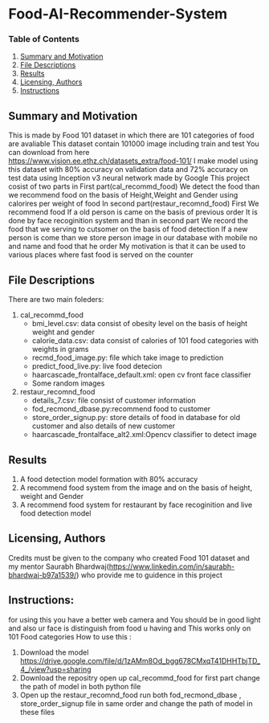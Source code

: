 # Food-AI-Recommender-System
### Table of Contents

1. [Summary and Motivation](#installation)
2. [File Descriptions](#files)
3. [Results](#results)
4. [Licensing, Authors](#licensing)
5. [Instructions](#instructions)

## Summary and Motivation <a name="installation"></a>
This is made by Food 101 dataset in which there are 101 categories of food are avaliable This dataset contain 101000 image including train and test You can download from here https://www.vision.ee.ethz.ch/datasets_extra/food-101/ I make model using this dataset with 80% accuracy on validation data and 72% accuracy on test data  using Inception v3 neural network made by Google
This project cosist of two parts in First part(cal_recommd_food) We detect the food than we recommend food on the basis of Height,Weight and Gender using calorires per weight of food
In second part(restaur_recomnd_food) First We recommend food If a old person is came on the basis of previous order It is done by face recoginition system and than in second part We record the food that we serving to cutsomer on the basis of food detection If a new person is come than we store person image in our database with mobile no and name and food that he order
My motivation is that it can be used to various places where fast food is served on the counter 
## File Descriptions <a name="files"></a>

There are two main foleders:
1. cal_recommd_food
    - bmi_level.csv: data consist of obesity level  on the basis of height weight and gender
    - calorie_data.csv: data consist of calories of 101 food categories with weights in grams
    - recmd_food_image.py: file which take image to prediction
    - predict_food_live.py: live food detecion
    - haarcascade_frontalface_default.xml: open cv front face classifier
    - Some random images
2. restaur_recomnd_food
    - details_7.csv: file consist of customer information
    - fod_recmond_dbase.py:recommend food to customer
    - store_order_signup.py: store details of food in  database for old customer and also details of new customer
    - haarcascade_frontalface_alt2.xml:Opencv classifier to detect image

## Results<a name="results"></a>

1. A food detection model formation with 80% accuracy
2. A recommend food system from the image and on the basis of height, weight and Gender
3. A recommend food system for restaurant by face recoginition and live food detection model


## Licensing, Authors<a name="licensing"></a>

Credits must be given to the company who created Food 101 dataset and my mentor Saurabh Bhardwaj(https://www.linkedin.com/in/saurabh-bhardwaj-b97a1539/) who provide me to guidence in this project 

## Instructions:<a name="instructions"></a>
for using this you have a better web camera and You should be in good light and also ur face is distinguish from food u having and This works only on 101 Food categories
How to use this :
1. Download the model https://drive.google.com/file/d/1zAMm8Od_bgg678CMxqT41DHHTbjTD_4_/view?usp=sharing 
2. Download the repositry open up cal_recommd_food for first part change the path of model in both python file
3. Open up the restaur_recomnd_food run both fod_recmond_dbase , store_order_signup file in same order and change the path of model in these  files


